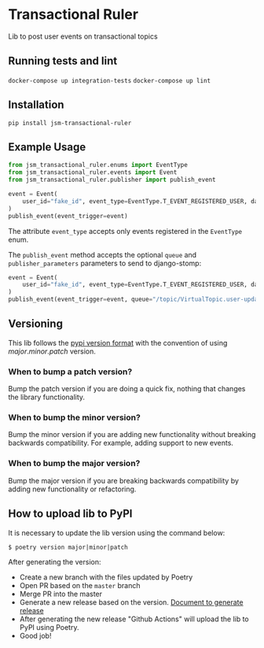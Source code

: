 # Transactional Ruler

Lib to post user events on transactional topics

## Running tests and lint

`docker-compose up integration-tests`
`docker-compose up lint`

## Installation

`pip install jsm-transactional-ruler`

## Example Usage

```python
from jsm_transactional_ruler.enums import EventType
from jsm_transactional_ruler.events import Event
from jsm_transactional_ruler.publisher import publish_event

event = Event(
    user_id="fake_id", event_type=EventType.T_EVENT_REGISTERED_USER, data={"email": "teste@juntossomosmais.com.br"}
)
publish_event(event_trigger=event)
```

The attribute `event_type` accepts only events registered in the `EventType` enum.

The `publish_event` method accepts the optional `queue` and `publisher_parameters` parameters to send to django-stomp:


```python
event = Event(
    user_id="fake_id", event_type=EventType.T_EVENT_REGISTERED_USER, data={"email": "teste@juntossomosmais.com.br"}
)
publish_event(event_trigger=event, queue="/topic/VirtualTopic.user-update-transactions", persistent=False)
```

## Versioning
This lib follows the [pypi version format](https://www.python.org/dev/peps/pep-0440/) with the convention of using 
_major_._minor_._patch_ version.

### When to bump a patch version?
Bump the patch version if you are doing a quick fix, nothing that changes the library functionality.

### When to bump the minor version?
Bump the minor version if you are adding new functionality without breaking backwards compatibility. For example, 
adding support to new events.

### When to bump the major version?
Bump the major version if you are breaking backwards compatibility by adding new functionality or refactoring.

## How to upload lib to PyPI

It is necessary to update the lib version using the command below:

```shell
$ poetry version major|minor|patch
```

After generating the version:
* Create a new branch with the files updated by Poetry
* Open PR based on the `master` branch
* Merge PR into the master
* Generate a new release based on the version. [Document to generate release](https://docs.github.com/en/enterprise/2.13/user/articles/creating-releases)
* After generating the new release "Github Actions" will upload the lib to PyPI using Poetry.
* Good job!
